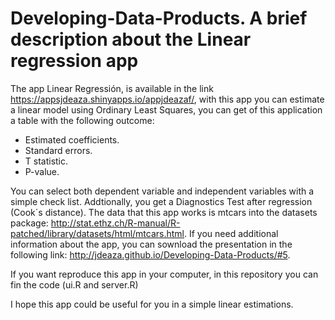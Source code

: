 Developing-Data-Products. A brief description about the Linear regression app
=============================================================================

The app Linear Regressión, is available in the link https://appsjdeaza.shinyapps.io/appjdeazaf/, with this app you can estimate a linear model using Ordinary Least Squares, you can get of this application a table with the following outcome:

- Estimated coefficients.
- Standard errors.
- T statistic.
- P-value.

You can select both dependent variable and independent variables with a simple check list. Addtionally, you get a Diagnostics Test after regression (Cook´s distance). The data that this app works is mtcars into the datasets package: http://stat.ethz.ch/R-manual/R-patched/library/datasets/html/mtcars.html. If you need additional information about the app, you can sownload the presentation in the following link: http://jdeaza.github.io/Developing-Data-Products/#5.

If you want reproduce this app in your computer, in this repository you can fin the code (ui.R and server.R)

I hope this app could be useful for you in a simple linear estimations.

